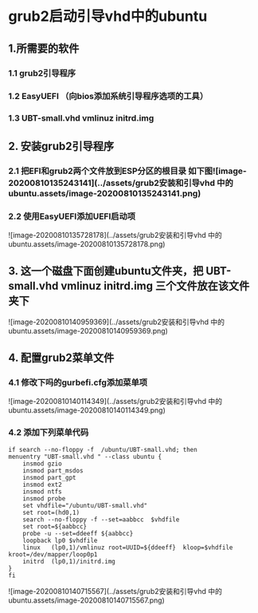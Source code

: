# grub2启动引导vhd中的ubuntu

## 1.所需要的软件

###      1.1  grub2引导程序

###      1.2   EasyUEFI （向bios添加系统引导程序选项的工具）

###      1.3  UBT-small.vhd   vmlinuz   initrd.img

## 2. 安装grub2引导程序

###     2.1   把EFI和grub2两个文件放到ESP分区的根目录 如下图![image-20200810135243141](../assets/grub2安装和引导vhd 中的ubuntu.assets/image-20200810135243141.png)

###       2.2   使用EasyUEFI添加UEFI启动项

![image-20200810135728178](../assets/grub2安装和引导vhd 中的ubuntu.assets/image-20200810135728178.png)

## 3. 这一个磁盘下面创建ubuntu文件夹，把 UBT-small.vhd   vmlinuz   initrd.img  三个文件放在该文件夹下

![image-20200810140959369](../assets/grub2安装和引导vhd 中的ubuntu.assets/image-20200810140959369.png)

## 4. 配置grub2菜单文件 

### 4.1  修改下吗的gurbefi.cfg添加菜单项

![image-20200810140114349](../assets/grub2安装和引导vhd 中的ubuntu.assets/image-20200810140114349.png)

### 4.2 添加下列菜单代码

~~~
if search --no-floppy -f  /ubuntu/UBT-small.vhd; then
menuentry "UBT-small.vhd " --class ubuntu {
	insmod gzio
	insmod part_msdos
	insmod part_gpt
	insmod ext2
	insmod ntfs
	insmod probe
	set vhdfile="/ubuntu/UBT-small.vhd"
	set root=(hd0,1)
	search --no-floppy -f --set=aabbcc  $vhdfile
	set root=${aabbcc}
	probe -u --set=ddeeff ${aabbcc}
	loopback lp0 $vhdfile
	linux	(lp0,1)/vmlinuz root=UUID=${ddeeff}  kloop=$vhdfile  kroot=/dev/mapper/loop0p1
	initrd	(lp0,1)/initrd.img
}
fi

~~~

![image-20200810140715567](../assets/grub2安装和引导vhd 中的ubuntu.assets/image-20200810140715567.png)

